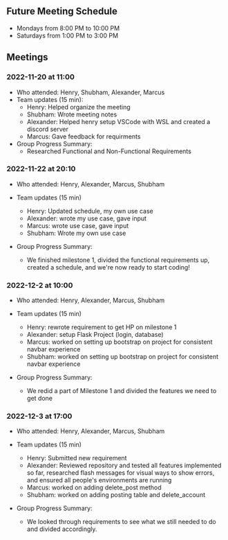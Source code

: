 ## Future Meeting Schedule
 - Mondays from 8:00 PM to 10:00 PM 
 - Saturdays from 1:00 PM to 3:00 PM

## Meetings
### 2022-11-20 at 11:00
- Who attended: Henry, Shubham, Alexander, Marcus
- Team updates (15 min):
  - Henry: Helped organize the meeting
  - Shubham: Wrote meeting notes
  - Alexander: Helped henry setup VSCode with WSL and created a discord server
  - Marcus: Gave feedback for requirments
- Group Progress Summary:
  - Researched Functional and Non-Functional Requirements

### 2022-11-22 at 20:10
- Who attended: Henry, Alexander, Marcus, Shubham

- Team updates (15 min)
  - Henry: Updated schedule, my own use case
  - Alexander: wrote my use case, gave input
  - Marcus: wrote use case, gave input
  - Shubham: Wrote my own use case
- Group Progress Summary:
  - We finished milestone 1, divided the functional requirements up, created a schedule, and we're now ready to start coding!
  
### 2022-12-2 at 10:00
- Who attended: Henry, Alexander, Marcus, Shubham

- Team updates (15 min)
  - Henry: rewrote requirement to get HP on milestone 1
  - Alexander: setup Flask Project (login, database)
  - Marcus: worked on setting up bootstrap on project for consistent navbar experience 
  - Shubham: worked on setting up bootstrap on project for consistent navbar experience 
- Group Progress Summary:
  - We redid a part of Milestone 1 and divided the features we need to get done

### 2022-12-3 at 17:00
- Who attended: Henry, Alexander, Marcus, Shubham

- Team updates (15 min)
  - Henry: Submitted new requirement
  - Alexander: Reviewed repository and tested all features implemented so far, researched flash messages for visual ways to show errors, and ensured all people's environments are running
  - Marcus: worked on adding delete_post method 
  - Shubham: worked on adding posting table and delete_account
- Group Progress Summary:
  - We looked through requirements to see what we still needed to do and divided accordingly.
  
